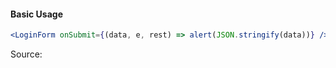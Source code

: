 #### Basic Usage

```jsx
<LoginForm onSubmit={(data, e, rest) => alert(JSON.stringify(data))} />
```

Source:

```js { "file": "./LoginForm.js" }
```
